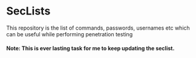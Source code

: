 # SecLists
This repository is the list of commands, passwords, usernames etc which can be useful while performing penetration testing

#### Note: This is ever lasting task for me to keep updating the seclist.
